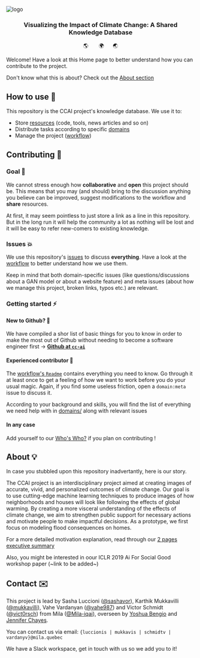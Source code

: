 
<img align="center" src="https://i.postimg.cc/cLJGvwyw/visceralizing-cc.png" alt="logo"></img>

<h3 align="center">Visualizing the Impact of Climate Change: A Shared Knowledge Database</h3>

<p align="center">🌎 &nbsp;&nbsp;&nbsp;&nbsp;&nbsp;&nbsp;🌍&nbsp;&nbsp;&nbsp;&nbsp;&nbsp;&nbsp;🌏</p>

Welcome! Have a look at this Home page to better understand how you can contribute to the project. 

Don't know what this is about? Check out the [About section](https://github.com/cc-ai/kdb#about-)

## How to use 📃

This repository is the CCAI project's knowledge database. We use it to:

* Store [resources](/resources) (code, tools, news articles and so on)
* Distribute tasks according to specific [domains](/domains)
* Manage the project ([workflow](/workflow))

## Contributing 🤝

### Goal 🥅

We cannot stress enough how **collaborative** and **open** this project should be. This means that you may (and should) bring to the discussion anything you believe can be improved, suggest modifications to the workflow and **share** resources.

At first, it may seem pointless to just store a link as a line in this repository. But in the long run it will help the community a lot as nothing will be lost and it will be easy to refer new-comers to existing knowledge.

### Issues 💥 

We use this repository's [issues](https://github.com/cc-ai/kdb/issues) to discuss **everything**. Have a look at the [workflow](/workflow) to better understand how we use them.

Keep in mind that both domain-specific issues (like questions/discussions about a GAN model or about a website feature) and meta issues (about how we manage this project, broken links, typos etc.) are relevant.

### Getting started ⚡️

#### New to Github? 🦎

We have compiled a shor list of basic things for you to know in order to make the most out of Github without needing to become a software engineer first -> [**Github at `cc-ai`**](/workflow/gettingstarted.md)

#### Experienced contributor 🦖 

The [workflow's `Readme`](/workflow) contains everything you need to know. Go through it at least once to get a feeling of how we want to work before you do your usual magic. Again, if you find some useless friction, open a `domain:meta` issue to discuss it.

According to your background and skills, you will find the list of everything we need help with in [domains/](/domains) along with relevant issues

#### In any case

Add yourself to our [Who's Who?](workflow/whoswho.md) if you plan on contributing !

## About 💡

In case you stubbled upon this repository inadvertantly, here is our story.

The CCAI project is an interdisciplinary project aimed at creating images of accurate, vivid, and personalized outcomes of climate change. Our goal is to use cutting-edge machine learning techniques to produce images of how neighborhoods and houses will look like following the effects of global warming. By creating a more visceral understanding of the effects of climate change, we aim to strengthen public support for necessary actions and motivate people to make impactful decisions. As a prototype, we first focus on modeling flood consequences on homes.

For a more detailed motivation explanation, read through our [2 pages executive summary](https://docs.google.com/document/d/1WQtugSBgMVB-i0RhgCg_qaP7WDj7aimWvpZytKTEqY4/edit)

Also, you might be interested in oour ICLR 2019 Ai For Social Good workshop paper (~link to be added~)

## Contact ✉️


This project is lead by Sasha Luccioni ([@sashavor](https://github.com/sashavor)), Karthik Mukkavilli ([@mukkavilli](https://github.com/mukkavilli)), Vahe Vardanyan ([@vahe987](https://github.com/vahe987)) and Victor Schmidt ([@vict0rsch](https://github.com/vict0rsch)) from Mila ([@Mila-iqai](https://github.com/mila-iqia)), overseen by [Yoshua Bengio](https://mila.quebec/en/yoshua-bengio/) and [Jennifer Chayes](https://www.microsoft.com/en-us/research/people/jchayes/).

You can contact us via email: `{luccionis | mukkavis | schmidtv | vardanyv}@mila.quebec`

We have a Slack workspace, get in touch with us so we add you to it!
